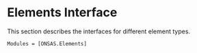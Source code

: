 # Elements Interface

This section describes the interfaces for different element types.

```@autodocs
Modules = [ONSAS.Elements]
```
